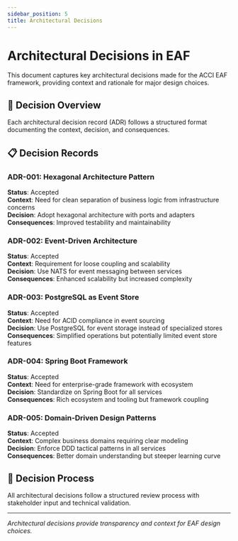 ```yaml
---
sidebar_position: 5
title: Architectural Decisions
---
```


# Architectural Decisions in EAF

This document captures key architectural decisions made for the ACCI EAF framework, providing
context and rationale for major design choices.

## 🎯 Decision Overview

Each architectural decision record (ADR) follows a structured format documenting the context,
decision, and consequences.

## 📋 Decision Records

### ADR-001: Hexagonal Architecture Pattern

**Status**: Accepted  
**Context**: Need for clean separation of business logic from infrastructure concerns  
**Decision**: Adopt hexagonal architecture with ports and adapters  
**Consequences**: Improved testability and maintainability

### ADR-002: Event-Driven Architecture

**Status**: Accepted  
**Context**: Requirement for loose coupling and scalability  
**Decision**: Use NATS for event messaging between services  
**Consequences**: Enhanced scalability but increased complexity

### ADR-003: PostgreSQL as Event Store

**Status**: Accepted  
**Context**: Need for ACID compliance in event sourcing  
**Decision**: Use PostgreSQL for event storage instead of specialized stores  
**Consequences**: Simplified operations but potentially limited event store features

### ADR-004: Spring Boot Framework

**Status**: Accepted  
**Context**: Need for enterprise-grade framework with ecosystem  
**Decision**: Standardize on Spring Boot for all services  
**Consequences**: Rich ecosystem and tooling but framework coupling

### ADR-005: Domain-Driven Design Patterns

**Status**: Accepted  
**Context**: Complex business domains requiring clear modeling  
**Decision**: Enforce DDD tactical patterns in all services  
**Consequences**: Better domain understanding but steeper learning curve

## 🔄 Decision Process

All architectural decisions follow a structured review process with stakeholder input and technical
validation.

---

_Architectural decisions provide transparency and context for EAF design choices._
